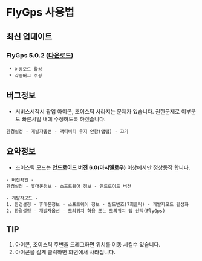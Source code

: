 # FlyGps 사용법

## 최신 업데이트
### FlyGps 5.0.2 ([다운로드](https://github.com/SamBoKing/Secret/raw/master/FlyGps_5.0.2.apk))
  ```
  * 이동모드 활성
  * 각종버그 수정
 ```
 
 ## 버그정보
 * 서비스시작시 팝업 아이콘, 조이스틱 사라지는 문제가 있습니다. 권한문제로 이부분도 빠른시일 내에 수정하도록 하겠습니다.
 ```
 환경설정 - 개발자옵션 - 액티비티 유지 안함(앱탭) - 끄기
 ```
 
 ## 요약정보
 * 조이스틱 모드는 **안드로이드 버전 6.0(마시멜로우)** 이상에서만 정상동작 합니다.
 ```
 - 버전확인 -
 환경설정 - 휴대폰정보 - 소프트웨어 정보 - 안드로이드 버전
 
 - 개발자모드 -
 1. 환경설정 - 휴대폰정보 - 소프트웨어 정보 - 빌드번호(7회클릭) - 개발자모드 활성화
 2. 환경설정 - 개발자옵션 - 모의위치 허용 또는 모의위치 앱 선택(FlyGps)
 ```
 
 ## TIP
 1. 아이콘, 조이스틱 주변을 드레그하면 위치를 이동 시킬수 있습니다.
 2. 아이콘을 길게 클릭하면 화면에서 사라집니다.
